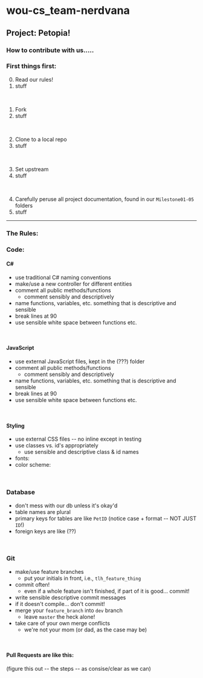 # wou-cs_team-nerdvana
## Project:  **Petopia!**
### How to contribute with us.....

### First things first:
0. Read our rules!
  0. stuff

<br>

1. Fork
  0. stuff

<br>
 
2. Clone to a local repo
  0. stuff

<br>

3. Set upstream
  0. stuff

<br>
 
4. Carefully peruse all project documentation, found in our `Milestone01-05` folders
  0. stuff


<hr>

### The Rules:
### Code:
#### C#
* use traditional C# naming conventions
* make/use a new controller for different entities
* comment all public methods/functions
  * comment sensibly and descriptively
* name functions, variables, etc. something that is descriptive and sensible
* break lines at 90
* use sensible white space between functions etc.

<br>

#### JavaScript
* use external JavaScript files, kept in the (???) folder
* comment all public methods/functions
  * comment sensibly and descriptively
* name functions, variables, etc. something that is descriptive and sensible
* break lines at 90
* use sensible white space between functions etc.

<br>

#### Styling
* use external CSS files -- no inline except in testing
* use classes vs. id's appropriately
  * use sensible and descriptive class & id names
* fonts:
* color scheme:

<br>

### Database
* don't mess with our db unless it's okay'd
* table names are plural
* primary keys for tables are like `PetID`
  (notice case + format -- NOT JUST `ID`!)
* foreign keys are like (??)

<br>

### Git
* make/use feature branches
  * put your initials in front, i.e., `tlh_feature_thing`
* commit often!
  * even if a whole feature isn't finished, if part of it is good... commit!
* write sensible descriptive commit messages
* if it doesn't compile... don't commit!
* merge your `feature_branch` into `dev` branch
  * leave `master` the heck alone!
* take care of your own merge conflicts
  * we're not your mom (or dad, as the case may be)
<br>

#### Pull Requests are like this:
(figure this out -- the steps -- as consise/clear as we can)
